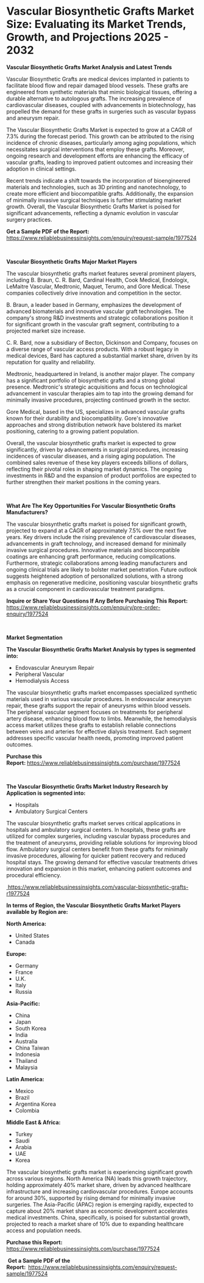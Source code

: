 <p><h1>Vascular Biosynthetic Grafts Market Size: Evaluating its Market Trends, Growth, and Projections 2025 - 2032</h1></p><p><strong>Vascular Biosynthetic Grafts Market Analysis and Latest Trends</strong></p>
<p><p>Vascular Biosynthetic Grafts are medical devices implanted in patients to facilitate blood flow and repair damaged blood vessels. These grafts are engineered from synthetic materials that mimic biological tissues, offering a durable alternative to autologous grafts. The increasing prevalence of cardiovascular diseases, coupled with advancements in biotechnology, has propelled the demand for these grafts in surgeries such as vascular bypass and aneurysm repair.</p><p>The Vascular Biosynthetic Grafts Market is expected to grow at a CAGR of 7.3% during the forecast period. This growth can be attributed to the rising incidence of chronic diseases, particularly among aging populations, which necessitates surgical interventions that employ these grafts. Moreover, ongoing research and development efforts are enhancing the efficacy of vascular grafts, leading to improved patient outcomes and increasing their adoption in clinical settings.</p><p>Recent trends indicate a shift towards the incorporation of bioengineered materials and technologies, such as 3D printing and nanotechnology, to create more efficient and biocompatible grafts. Additionally, the expansion of minimally invasive surgical techniques is further stimulating market growth. Overall, the Vascular Biosynthetic Grafts Market is poised for significant advancements, reflecting a dynamic evolution in vascular surgery practices.</p></p>
<p><strong>Get a Sample PDF of the Report:&nbsp;</strong> <a href="https://www.reliablebusinessinsights.com/enquiry/request-sample/1977524?utm_campaign=2726&utm_medium=2&utm_source=Github&utm_content=ia&utm_term=16042025&utm_id=vascular-biosynthetic-grafts">https://www.reliablebusinessinsights.com/enquiry/request-sample/1977524</a></p>
<p>&nbsp;</p>
<p><strong>Vascular Biosynthetic Grafts Major Market Players</strong></p>
<p><p>The vascular biosynthetic grafts market features several prominent players, including B. Braun, C. R. Bard, Cardinal Health, Cook Medical, Endologix, LeMaitre Vascular, Medtronic, Maquet, Terumo, and Gore Medical. These companies collectively drive innovation and competition in the sector.</p><p>B. Braun, a leader based in Germany, emphasizes the development of advanced biomaterials and innovative vascular graft technologies. The company's strong R&D investments and strategic collaborations position it for significant growth in the vascular graft segment, contributing to a projected market size increase.</p><p>C. R. Bard, now a subsidiary of Becton, Dickinson and Company, focuses on a diverse range of vascular access products. With a robust legacy in medical devices, Bard has captured a substantial market share, driven by its reputation for quality and reliability. </p><p>Medtronic, headquartered in Ireland, is another major player. The company has a significant portfolio of biosynthetic grafts and a strong global presence. Medtronic's strategic acquisitions and focus on technological advancement in vascular therapies aim to tap into the growing demand for minimally invasive procedures, projecting continued growth in the sector.</p><p>Gore Medical, based in the US, specializes in advanced vascular grafts known for their durability and biocompatibility. Gore's innovative approaches and strong distribution network have bolstered its market positioning, catering to a growing patient population.</p><p>Overall, the vascular biosynthetic grafts market is expected to grow significantly, driven by advancements in surgical procedures, increasing incidences of vascular diseases, and a rising aging population. The combined sales revenue of these key players exceeds billions of dollars, reflecting their pivotal roles in shaping market dynamics. The ongoing investments in R&D and the expansion of product portfolios are expected to further strengthen their market positions in the coming years.</p></p>
<p>&nbsp;</p>
<p><strong>What Are The Key Opportunities For Vascular Biosynthetic Grafts Manufacturers?</strong></p>
<p><p>The vascular biosynthetic grafts market is poised for significant growth, projected to expand at a CAGR of approximately 7.5% over the next five years. Key drivers include the rising prevalence of cardiovascular diseases, advancements in graft technology, and increased demand for minimally invasive surgical procedures. Innovative materials and biocompatible coatings are enhancing graft performance, reducing complications. Furthermore, strategic collaborations among leading manufacturers and ongoing clinical trials are likely to bolster market penetration. Future outlook suggests heightened adoption of personalized solutions, with a strong emphasis on regenerative medicine, positioning vascular biosynthetic grafts as a crucial component in cardiovascular treatment paradigms.</p></p>
<p><strong>Inquire or Share Your Questions If Any Before Purchasing This Report:</strong> <a href="https://www.reliablebusinessinsights.com/enquiry/pre-order-enquiry/1977524?utm_campaign=2726&utm_medium=2&utm_source=Github&utm_content=ia&utm_term=16042025&utm_id=vascular-biosynthetic-grafts">https://www.reliablebusinessinsights.com/enquiry/pre-order-enquiry/1977524</a></p>
<p>&nbsp;</p>
<p><strong>Market Segmentation</strong></p>
<p><strong>The Vascular Biosynthetic Grafts Market Analysis by types is segmented into:</strong></p>
<p><ul><li>Endovascular Aneurysm Repair</li><li>Peripheral Vascular</li><li>Hemodialysis Access</li></ul></p>
<p><p>The vascular biosynthetic grafts market encompasses specialized synthetic materials used in various vascular procedures. In endovascular aneurysm repair, these grafts support the repair of aneurysms within blood vessels. The peripheral vascular segment focuses on treatments for peripheral artery disease, enhancing blood flow to limbs. Meanwhile, the hemodialysis access market utilizes these grafts to establish reliable connections between veins and arteries for effective dialysis treatment. Each segment addresses specific vascular health needs, promoting improved patient outcomes.</p></p>
<p><strong>Purchase this Report:&nbsp;</strong><a href="https://www.reliablebusinessinsights.com/purchase/1977524?utm_campaign=2726&utm_medium=2&utm_source=Github&utm_content=ia&utm_term=16042025&utm_id=vascular-biosynthetic-grafts">https://www.reliablebusinessinsights.com/purchase/1977524</a></p>
<p>&nbsp;</p>
<p><strong>The Vascular Biosynthetic Grafts Market Industry Research by Application is segmented into:</strong></p>
<p><ul><li>Hospitals</li><li>Ambulatory Surgical Centers</li></ul></p>
<p><p>The vascular biosynthetic grafts market serves critical applications in hospitals and ambulatory surgical centers. In hospitals, these grafts are utilized for complex surgeries, including vascular bypass procedures and the treatment of aneurysms, providing reliable solutions for improving blood flow. Ambulatory surgical centers benefit from these grafts for minimally invasive procedures, allowing for quicker patient recovery and reduced hospital stays. The growing demand for effective vascular treatments drives innovation and expansion in this market, enhancing patient outcomes and procedural efficiency.</p></p>
<p><a href="https://www.reliablebusinessinsights.com/vascular-biosynthetic-grafts-r1977524?utm_campaign=2726&utm_medium=2&utm_source=Github&utm_content=ia&utm_term=16042025&utm_id=vascular-biosynthetic-grafts">&nbsp;https://www.reliablebusinessinsights.com/vascular-biosynthetic-grafts-r1977524</a></p>
<p><strong>In terms of Region, the Vascular Biosynthetic Grafts Market Players available by Region are:</strong></p>
<p>
    <p> <strong> North America: </strong>
        <ul>
            <li>United States</li>
            <li>Canada</li>
        </ul>
        </p> 
    <p> <strong> Europe: </strong>
        <ul>
            <li>Germany</li>
            <li>France</li>
            <li>U.K.</li>
            <li>Italy</li>
            <li>Russia</li>
        </ul>
        </p> 
    <p> <strong> Asia-Pacific: </strong>
        <ul>
            <li>China</li>
            <li>Japan</li>
            <li>South Korea</li>
            <li>India</li>
            <li>Australia</li>
            <li>China Taiwan</li>
            <li>Indonesia</li>
            <li>Thailand</li>
            <li>Malaysia</li>
        </ul>
        </p> 
    <p> <strong> Latin America: </strong>
        <ul>
            <li>Mexico</li>
            <li>Brazil</li>
            <li>Argentina Korea</li>
            <li>Colombia</li>
        </ul>
        </p> 
    <p> <strong> Middle East & Africa: </strong>
        <ul>
            <li>Turkey</li>
            <li>Saudi</li>
            <li>Arabia</li>
            <li>UAE</li>
            <li>Korea</li>
        </ul>
    </p>
    </p>
<p><p>The vascular biosynthetic grafts market is experiencing significant growth across various regions. North America (NA) leads this growth trajectory, holding approximately 40% market share, driven by advanced healthcare infrastructure and increasing cardiovascular procedures. Europe accounts for around 30%, supported by rising demand for minimally invasive surgeries. The Asia-Pacific (APAC) region is emerging rapidly, expected to capture about 20% market share as economic development accelerates medical investments. China, specifically, is poised for substantial growth, projected to reach a market share of 10% due to expanding healthcare access and population needs.</p></p>
<p><strong>Purchase this Report: </strong><a href="https://www.reliablebusinessinsights.com/purchase/1977524?utm_campaign=2726&utm_medium=2&utm_source=Github&utm_content=ia&utm_term=16042025&utm_id=vascular-biosynthetic-grafts">https://www.reliablebusinessinsights.com/purchase/1977524</a></p>
<p>&nbsp;<strong>Get a Sample PDF of the Report:&nbsp;&nbsp;</strong><a href="https://www.reliablebusinessinsights.com/enquiry/request-sample/1977524?utm_campaign=2726&utm_medium=2&utm_source=Github&utm_content=ia&utm_term=16042025&utm_id=vascular-biosynthetic-grafts">https://www.reliablebusinessinsights.com/enquiry/request-sample/1977524</a></p>
<p><strong></strong></p>
<p><p></p><p></p><p></p></p>